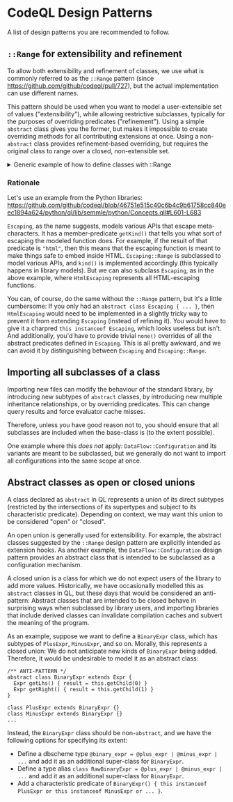 # CodeQL Design Patterns

A list of design patterns you are recommended to follow.

## `::Range` for extensibility and refinement

To allow both extensibility and refinement of classes, we use what is commonly referred to as the `::Range` pattern (since https://github.com/github/codeql/pull/727), but the actual implementation can use different names.

This pattern should be used when you want to model a user-extensible set of values ("extensibility"), while allowing restrictive subclasses, typically for the purposes of overriding predicates ("refinement"). Using a simple `abstract` class gives you the former, but makes it impossible to create overriding methods for all contributing extensions at once. Using a non-`abstract` class provides refinement-based overriding, but requires the original class to range over a closed, non-extensible set.
<details>
<summary>Generic example of how to define classes with ::Range</summary>

Using a single `abstract` class looks like this:
```ql
/** <QLDoc...> */
abstract class MySpecialExpr extends Expr {
  /** <QLDoc...> */
  abstract int memberPredicate();
}
class ConcreteSubclass extends MySpecialExpr { ... }
```

While this allows users of the library to add new types of `MySpecialExpr` (like, in this case, `ConcreteSubclass`), there is no way to override the implementations of `memberPredicate` of all extensions at once.

Applying the `::Range` pattern yields the following:

```ql
/**
 * <QLDoc...>
 *
 * Extend this class to refine existing API models. If you want to model new APIs,
 * extend `MySpecialExpr::Range` instead.
 */
class MySpecialExpr extends Expr instanceof MySpecialExpr::Range {
  /** <QLDoc...> */
  int memberPredicate() { result = super.memberPredicate() }
}

/** Provides a class for modeling new <...> APIs. */
module MySpecialExpr {
  /**
   * <QLDoc...>
   *
   * Extend this class to model new APIs. If you want to refine existing API models,
   * extend `MySpecialExpr` instead.
   */
  abstract class Range extends Expr {
    /** <QLDoc...> */
    abstract int memberPredicate();
  }
}
```
Now, a concrete subclass can derive from `MySpecialExpr::Range` if it wants to extend the set of values in `MySpecialExpr`, and it will be required to implement the abstract `memberPredicate()`. Conversely, if it wants to refine `MySpecialExpr` and override `memberPredicate` for all extensions, it can do so by deriving from `MySpecialExpr` directly.

</details>

### Rationale

Let's use an example from the Python libraries: https://github.com/github/codeql/blob/46751e515c40c6b4c9b61758cc840eec1894a624/python/ql/lib/semmle/python/Concepts.qll#L601-L683

`Escaping`, as the name suggests, models various APIs that escape meta-characters. It has a member-predicate `getKind()` that tells you what sort of escaping the modeled function does. For example, if the result of that predicate is `"html"`, then this means that the escaping function is meant to make things safe to embed inside HTML.
`Escaping::Range` is subclassed to model various APIs, and `kind()` is implemented accordingly (this typically happens in library models).
But we can also subclass `Escaping`, as in the above example, where `HtmlEscaping` represents all HTML-escaping functions.

You can, of course, do the same without the `::Range` pattern, but it's a little cumbersome:
If you only had an `abstract class Escaping { ... }`, then `HtmlEscaping` would need to be implemented in a slightly tricky way to prevent it from extending `Escaping` (instead of refining it). You would have to give it a charpred `this instanceof Escaping`, which looks useless but isn't. And additionally, you'd have to provide trivial `none()` overrides of all the abstract predicates defined in `Escaping`. This is all pretty awkward, and we can avoid it by distinguishing between `Escaping` and `Escaping::Range`.


## Importing all subclasses of a class

Importing new files can modify the behaviour of the standard library, by introducing new subtypes of `abstract` classes, by introducing new multiple inheritance relationships, or by overriding predicates. This can change query results and force evaluator cache misses.

Therefore, unless you have good reason not to, you should ensure that all subclasses are included when the base-class is (to the extent possible).

One example where this _does not_ apply: `DataFlow::Configuration` and its variants are meant to be subclassed, but we generally do not want to import all configurations into the same scope at once.


## Abstract classes as open or closed unions

A class declared as `abstract` in QL represents a union of its direct subtypes (restricted by the intersections of its supertypes and subject to its characteristic predicate). Depending on context, we may want this union to be considered "open" or "closed".

An open union is generally used for extensibility. For example, the abstract classes suggested by the `::Range` design pattern are explicitly intended as extension hooks. As another example, the `DataFlow::Configuration` design pattern provides an abstract class that is intended to be subclassed as a configuration mechanism.

A closed union is a class for which we do not expect users of the library to add more values. Historically, we have occasionally modelled this as `abstract` classes in QL, but these days that would be considered an anti-pattern: Abstract classes that are intended to be closed behave in surprising ways when subclassed by library users, and importing libraries that include derived classes can invalidate compilation caches and subvert the meaning of the program.

As an example, suppose we want to define a `BinaryExpr` class, which has subtypes of `PlusExpr`, `MinusExpr`, and so on. Morally, this represents a closed union: We do not anticipate new kinds of `BinaryExpr` being added. Therefore, it would be undesirable to model it as an abstract class:

```ql
/** ANTI-PATTERN */
abstract class BinaryExpr extends Expr {
  Expr getLhs() { result = this.getChild(0) }
  Expr getRight() { result = this.getChild(1) }
}

class PlusExpr extends BinaryExpr {}
class MinusExpr extends BinaryExpr {}
...
```

Instead, the `BinaryExpr` class should be non-`abstract`, and we have the following options for specifying its extent:

- Define a dbscheme type `@binary_expr = @plus_expr | @minus_expr | ...` and add it as an additional super-class for `BinaryExpr`.
- Define a type alias `class RawBinaryExpr = @plus_expr | @minus_expr | ...` and add it as an additional super-class for `BinaryExpr`.
- Add a characteristic predicate of `BinaryExpr() { this instanceof PlusExpr or this instanceof MinusExpr or ... }`.
